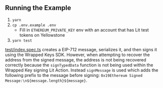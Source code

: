 ## Running the Example

1. `yarn`
2. `cp .env.example .env`
   - Fill in `ETHEREUM_PRIVATE_KEY` env with an account that has Lit test tokens on Yellowstone
3. `yarn test`

[test/index.spec.ts](./test/index.spec.ts) creates a EIP-712 message, serializes it, and then signs it using the Wrapped Keys SDK. However, when attempting to recover the address from the signed message, the address is not being recovered correctly because the `signTypedData` function is not being used within the Wrapped Key signing Lit Action. Instead `signMessage` is used which adds the following prefix to the message before signing: `0x19Ethereum Signed Message:\n${message.length}${message}`.

